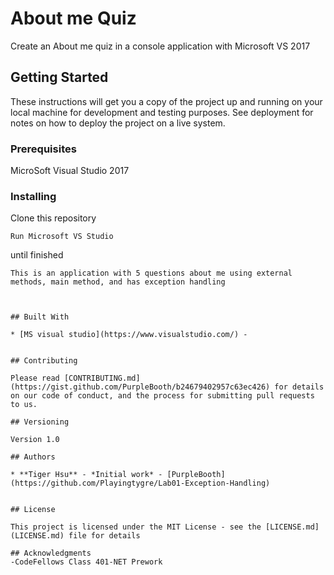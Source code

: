 # About me Quiz

Create an About me  quiz in a console application with Microsoft VS 2017

## Getting Started

These instructions will get you a copy of the project up and running on your local machine for development 
and testing purposes. See deployment for notes on how to deploy the project on a live system.

### Prerequisites

MicroSoft Visual Studio 2017

### Installing
Clone this repository 
```
Run Microsoft VS Studio
```
until finished
```
This is an application with 5 questions about me using external methods, main method, and has exception handling



## Built With

* [MS visual studio](https://www.visualstudio.com/) -


## Contributing

Please read [CONTRIBUTING.md](https://gist.github.com/PurpleBooth/b24679402957c63ec426) for details on our code of conduct, and the process for submitting pull requests to us.

## Versioning

Version 1.0

## Authors

* **Tiger Hsu** - *Initial work* - [PurpleBooth](https://github.com/Playingtygre/Lab01-Exception-Handling)


## License

This project is licensed under the MIT License - see the [LICENSE.md](LICENSE.md) file for details

## Acknowledgments
-CodeFellows Class 401-NET Prework